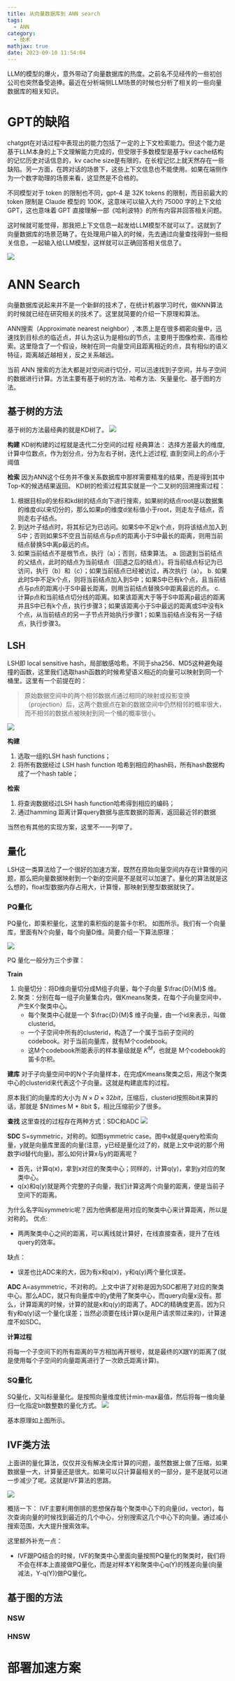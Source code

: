 ```yaml
---
title: 从向量数据库到 ANN search
tags:
  - ANN
category:
  - 技术
mathjax: true
date: 2023-09-10 11:54:04
---
```



LLM的模型的爆火，意外带动了向量数据库的热度。之前名不见经传的一些初创公司也突然备受追捧。最近在分析端侧LLM场景的时候也分析了相关的一些向量数据库的相关知识。

# GPT的缺陷
chatgpt在对话过程中表现出的能力包括了一定的上下文检索能力。但这个能力是基于LLM本身的上下文理解能力完成的，但受限于多数模型是基于kv cache结构的记忆历史对话信息的，kv cache size是有限的，在长程记忆上就天然存在一些缺陷。另一方面，在跨对话的场景下，这些上下文信息也不能使用。如果在端侧作为一个数字助理的场景来看，这显然是不合格的。

不同模型对于 token 的限制也不同，gpt-4 是 32K tokens 的限制，而目前最大的 token 限制是 Claude 模型的 100K，这意味可以输入大约 75000 字的上下文给 GPT，这也意味着 GPT 直接理解一部《哈利波特》的所有内容并回答相关问题。

这时候就可能觉得，那我把上下文信息一起发给LLM模型不就可以了。这就到了向量数据库的场景范畴了。在处理用户输入的时候，先去通过向量查找得到一些相关信息，一起输入给LLM模型，这样就可以正确回答相关信息了。

![](ANN-algo/Embedding.png)

# ANN Search

向量数据库说起来并不是一个新鲜的技术了，在统计机器学习时代，做KNN算法的时候就已经在研究相关的技术了。这里就简要的介绍一下原理和算法。

ANN搜索（Approximate nearest neighbor）, 本质上是在很多稠密向量中，迅速找到目标点的临近点，并认为这认为是相似的节点，主要用于图像检索、高维检索。这里隐含了一个假设，映射在同一向量空间且距离相近的点，具有相似的语义特征，距离越近越相关，反之关系越远。

当前 ANN 搜索的方法大都是对空间进行切分，可以迅速找到子空间，并与子空间的数据进行计算。方法主要有基于树的方法、哈希方法、矢量量化、基于图的方法。

## 基于树的方法
基于树的方法最经典的就是KD树了。
![](ANN-algo/kd-tree.png)

**构建**
KD树构建的过程就是迭代二分空间的过程
经典算法：
选择方差最大的维度,计算中位数点，作为划分点，分为左右子树，迭代上述过程, 直到空间上的点小于阈值

**检索**
因为ANN这个任务并不像关系数据库中那样需要精准的结果，而是得到其中Top-K的候选结果返回。
KD树的检索过程其实就是一个二叉树的回溯搜索过程：

1. 根据目标p的坐标和kd树的结点向下进行搜索，如果树的结点root是以数据集的维度d以来切分的，那么如果p的维度d坐标值小于root，则走左子结点，否则走右子结点。
2. 到达叶子结点时，将其标记为已访问。如果S中不足k个点，则将该结点加入到S中；否则如果S不空且当前结点与p点的距离小于S中最长的距离，则用当前结点替换S中离p最远的点。
3. 如果当前结点不是根节点，执行（a）；否则，结束算法。 
  a.  回退到当前结点的父结点，此时的结点为当前结点（回退之后的结点）。将当前结点标记为已访问，执行（b）和（c）；如果当前结点已经被访过，再次执行（a）。 
  b. 如果此时S中不足k个点，则将当前结点加入到S中；如果S中已有k个点，且当前结点与p点的距离小于S中最长距离，则用当前结点替换S中距离最远的点。 
  c. 计算p点和当前结点切分线的距离。如果该距离大于等于S中距离p最远的距离并且S中已有k个点，执行步骤3；如果该距离小于S中最远的距离或S中没有k个点，从当前结点的另一子节点开始执行步骤1；如果当前结点没有另一子结点，执行步骤3。

## LSH
LSH即 local sensitive hash，局部敏感哈希。不同于sha256、MD5这种避免碰撞的函数，这里我们选取hash函数的时候希望语义相近的向量可以映射到同一个桶里。这里有一个前提在的：
> 原始数据空间中的两个相邻数据点通过相同的映射或投影变换（projection）后，这两个数据点在新的数据空间中仍然相邻的概率很大，而不相邻的数据点被映射到同一个桶的概率很小。

![](ANN-algo/lsh.png)

**构建**
1. 选取一组的LSH hash functions；
2. 将所有数据经过 LSH hash function 哈希到相应的hash码，所有hash数据构成了一个hash table；

**检索**

1. 将查询数据经过LSH hash function哈希得到相应的编码；
2. 通过hamming 距离计算query数据与底库数据的距离，返回最近邻的数据

当然也有其他的实现方案，这里不一一列举了。

## 量化
LSH这一类算法给了一个很好的加速方案，既然在原始向量空间内存在计算慢的问题，那么把向量数据映射到一个新的空间是不是就可以加速了。量化的算法就是这么想的，float型数据内存占用大，计算慢，那映射到整型数据就快了。

### PQ量化
PQ量化，即乘积量化，这里的乘积指的是笛卡尔积。
如图所示。我们有一个向量库，里面有N个向量，每个向量D维。简要介绍一下算法原理：

![](ANN-algo/PQ.png)

PQ 量化一般分为三个步骤：

**Train**

1. 向量切分：将D维向量切分成M组子向量，每个子向量 $\frac{D}{M}$ 维。
2. 聚类：分别在每一组子向量集合内，做Kmeans聚类，在每个子向量空间中，产生K个聚类中心。
   - 每个聚类中心就是一个 $\frac{D}{M}$ 维子向量，由一个id来表示，叫做clusterid。
   - 一个子空间中所有的clusterid，构造了一个属于当前子空间的codebook。对于当前向量库，就有M个codebook。
   - 这M个codebook所能表示的样本量级就是 $K^M$，也就是 M个codebook的笛卡尔积。

**建库** 
对于子向量空间中的N个子向量样本，在完成Kmeans聚类之后，用这个聚类中心的clusterid来代表这个子向量。这就是构建底库的过程。

原本我们的向量库的大小为 $N\times D\times 32bit$，压缩后，clusterid按照8bit来算的话，那就是 $N\times M * 8bit $，相比压缩前少了很多。

**查找**
这里查找的过程存在两种方式：SDC和ADC
![](ANN-algo/SDC_ADC.png)

**SDC**
S=symmetric，对称的。如图symmetric case。图中x就是query检索向量，y就是向量库里面的向量(注意，y已经是量化过了的，就是上文中说的那个用数字id替代向量)。那么如何计算x与y的距离呢？
- 首先，计算q(x)，拿到x对应的聚类中心；同样的，计算q(y)，拿到y对应的聚类中心。
- q(x)和q(y)就是两个完整的子向量，我们计算这两个向量的距离，便是当前子空间下的距离。

为什么名字叫symmetric呢？因为他俩都是用对应的聚类中心来计算距离，所以是对称的。
优点:
- 两两聚类中心之间的距离，可以离线就计算好，在线直接查表，提升了在线query的效率。

缺点：
- 误差也比ADC来的大，因为有x和q(x)，y和q(y)两个量化误差。

**ADC**
A=asymmetric，不对称的。上文中讲了对称是因为SDC都用了对应的聚类中心。那么ADC，就只有向量库中的y使用了聚类中心，而query向量x没有。那么，计算距离的时候，计算的就是x和q(y)的距离了。ADC的精确度更高，因为只有y和q(y)这一个量化误差；当然必须要在线计算(x是用户请求带过来的)，计算速度不如SDC。

**计算过程**

将每一个子空间下的所有距离的平方相加再开根号，就是最终的X跟Y的距离了(就是使用每个子空间的向量距离进行了一次欧氏距离计算)。

### SQ量化

SQ量化，又叫标量量化。是按照向量维度统计min-max最值，然后将每一维向量归一化指定bit数整数的量化方式。
![](ANN-algo/SQ.jpg)

基本原理如上图所示。

## IVF类方法
上面讲的量化算法，仅仅并没有解决全库计算的问题，虽然数据上做了压缩，如果数据量一大，计算量还是很大。如果可以只计算最相关的一部分，是不是就可以进一步减少了呢。这就是IVF算法的思路。

![](ANN-algo/IVF.jpg)

概括一下：
IVF主要利用倒排的思想保存每个聚类中心下的向量(id，vector)，每次查询向量的时候找到最近的几个中心，分别搜索这几个中心下的向量。通过减小搜索范围，大大提升搜索效率。

这里额外补充一点：
- IVF跟PQ结合的时候，IVF的聚类中心里面向量按照PQ量化的聚类时，我们将不会在样本上直接做PQ量化，而是对样本Y和聚类中心q(Y)的残差向量(向量减法，Y-q(Y))做PQ量化。

## 基于图的方法

### NSW

### HNSW
# 部署加速方案


